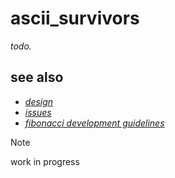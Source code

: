 # ascii_survivors
_todo._

## see also
* _[design](https://github.com/proficiency/ascii_survivors/blob/main/design.md)_
* _[issues](https://github.com/proficiency/ascii_survivors/issues)_
* _[fibonacci development guidelines](https://github.com/proficiency/ascii_survivors/blob/main/gameplay.md)_

> [!NOTE]
> work in progress